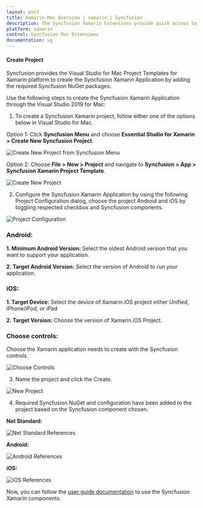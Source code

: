 ```yaml
---
layout: post
title: Xamarin-Mac Overview | xamarin | Syncfusion
description: The Syncfusion Xamarin Extensions provide quick access to create or configure the Syncfusion Xamarin projects
platform: xamarin
control: Syncfusion Mac Extensions
documentation: ug
---
```


#### Create Project

Syncfusion provides the Visual Studio for Mac Project Templates for Xamarin platform to create the Syncfusion Xamarin Application by adding the required Syncfusion NuGet packages.

Use the following steps to create the Syncfusion Xamarin Application through the Visual Studio 2019 for Mac:

1)	To create a Syncfusion Xamarin project, follow either one of the options below in Visual Studio for Mac.

Option 1:
Click **Syncfusion Menu** and choose **Essential Studio for Xamarin > Create New Syncfusion Project**.

![Create New Project from Syncfusion Menu](ProjectTemplate_Images/Syncfusion_Menu.PNG)

Option 2:
Choose **File > New > Project** and navigate to **Syncfusion > App > Syncfusion Xamarin Project Template**.

![Create New Project](ProjectTemplate_Images/CreateNewProject.PNG)

2)	Configure the Syncfusion Xamarin Application by using the following Project Configuration dialog, choose the project Android and iOS by toggling respected checkbox and Syncfusion components.

![Project Configuration](ProjectTemplate_Images/ProjectConfiguration.PNG)

### Android:

**1. Minimum Android Version:** Select the oldest Android version that you want to support your application.

**2. Target Android Version:** Select the version of Android to run your application.

### iOS:

**1. Target Device:** Select the device of Xamarin.iOS project either Unified, iPhone/iPod, or iPad

**2. Target Version:** Choose the version of Xamarin.iOS Project.  

### Choose controls:

Choose the Xamarin application needs to create with the Syncfusion controls.

![Choose Controls](ProjectTemplate_Images/ChooseControls.png)

3) Name the project and click the Create.

![New Project](ProjectTemplate_Images/NewProject.png)

4) Required Syncfusion NuGet and configuration have been added to the project based on the Syncfusion component chosen.

**Net Standard:**

![Net Standard References](ProjectTemplate_Images/NetStandardReferences.png)

**Android:**

![Android References](ProjectTemplate_Images/AndroidReferences.png)

**iOS:**

![iOS References](ProjectTemplate_Images/iOSReferences.png)

Now, you can follow the [user guide documentation](https://help.syncfusion.com/xamarin/introduction/overview) to use the Syncfusion Xamarin components.
